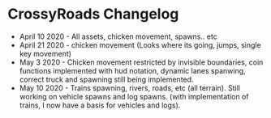 # CrossyRoads Changelog
* April 10 2020 - All assets, chicken movement, spawns.. etc
* April 21 2020 - chicken movement (Looks where its going, jumps, single key movement)
* May 3 2020 - Chicken movement restricted by invisible boundaries, coin functions implemented with hud notation, dynamic lanes spanwing, correct truck and spawning still being implemented.
* May 10 2020 - Trains spawning, rivers, roads, etc (all terrain). Still working on vehicle spawns and log spawns. (with implementation of trains, I now have a basis for vehicles and logs).
